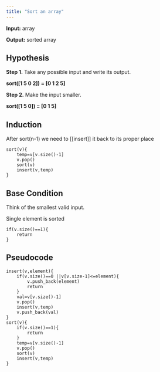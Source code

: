 ```yaml
---
title: "Sort an array"
---
```


**Input:** array

**Output:** sorted array

## Hypothesis
**Step 1.** Take any possible input and write its output.

**sort([1 5 0 2]) = [0 1 2 5]**

**Step 2.** Make the input smaller.

**sort([1 5 0]) = [0 1 5]**

## Induction
After sort(n-1) we need to [[insert]] it back to its proper place
```
sort(v){ 
	temp=v[v.size()-1]
	v.pop()
	sort(v)
	insert(v,temp)	
}
```


## Base Condition
Think of the smallest valid input.

Single element is sorted
```
if(v.size()==1){
	return
}
```

## Pseudocode
```
insert(v,element){ 
	if(v.size()==0 ||v[v.size-1]<=element){
		v.push_back(element)
		return
	}
	val=v[v.size()-1]
	v.pop()
	insert(v,temp)
	v.push_back(val)
}
sort(v){ 
	if(v.size()==1){
		return
	}
	temp=v[v.size()-1]
	v.pop()
	sort(v)
	insert(v,temp)	
}
```
